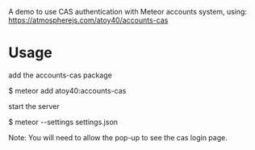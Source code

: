 A demo to use CAS authentication with Meteor accounts system, using:
https://atmospherejs.com/atoy40/accounts-cas

# Usage

add the accounts-cas package

$ meteor add atoy40:accounts-cas

start the server

$ meteor --settings settings.json

Note: You will need to allow the pop-up to see the cas login page.

